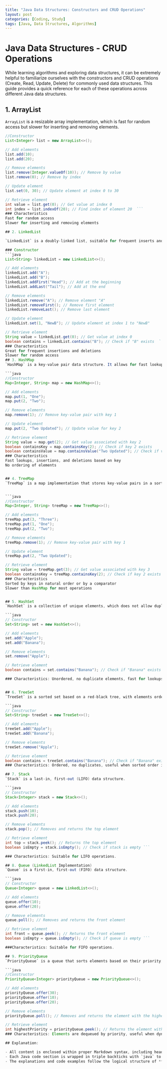 ```yaml
---
title: "Java Data Structures: Constructors and CRUD Operations"
layout: post
categories: [Coding, Study]
tags: [Java, Data Structures, Algorithms]
---
```


# Java Data Structures - CRUD Operations

While learning algorithms and exploring data structures, it can be extremely helpful to familiarize ourselves with the constructors and CRUD operations (Create, Read, Update, Delete) for commonly used data structures. This guide provides a quick reference for each of these operations across different Java data structures.


## 1. ArrayList

`ArrayList` is a resizable array implementation, which is fast for random access but slower for inserting and removing elements.

```java
//Constructor
List<Integer> list = new ArrayList<>();

// Add elements
list.add(10); 
list.add(20);

// Remove elements
list.remove(Integer.valueOf(10)); // Remove by value
list.remove(0); // Remove by index

// Update element
list.set(0, 30); // Update element at index 0 to 30

// Retrieve element
int value = list.get(0); // Get value at index 0
int index = list.indexOf(20); // Find index of element 20  ```
### Characteristics
Fast for random access
Slower for inserting and removing elements

## 2. LinkedList

`LinkedList` is a doubly-linked list, suitable for frequent inserts and deletes but slower for random access.

### Constructor
```java
List<String> linkedList = new LinkedList<>();

// Add elements
linkedList.add("A");
linkedList.add("B");
linkedList.addFirst("Head"); // Add at the beginning
linkedList.addLast("Tail"); // Add at the end

// Remove elements
linkedList.remove("A"); // Remove element "A"
linkedList.removeFirst(); // Remove first element
linkedList.removeLast(); // Remove last element

// Update element
linkedList.set(1, "NewB"); // Update element at index 1 to "NewB"

// Retrieve element
String value = linkedList.get(0); // Get value at index 0
boolean contains = linkedList.contains("B"); // Check if "B" exists  ```
### Characteristics
Great for frequent insertions and deletions
Slower for random access
## 3. HashMap
`HashMap` is a key-value pair data structure. It allows for fast lookup, insertion, and deletion based on the key.

```java
//Constructor
Map<Integer, String> map = new HashMap<>();

// Add elements
map.put(1, "One");
map.put(2, "Two");

// Remove elements
map.remove(1); // Remove key-value pair with key 1

// Update element
map.put(2, "Two Updated"); // Update value for key 2

// Retrieve element
String value = map.get(2); // Get value associated with key 2
boolean containsKey = map.containsKey(2); // Check if key 2 exists
boolean containsValue = map.containsValue("Two Updated"); // Check if value "Two Updated" exists ```
### Characteristics
Fast lookups, insertions, and deletions based on key
No ordering of elements


## 4. TreeMap
`TreeMap` is a map implementation that stores key-value pairs in a sorted order.


```java
//Constructor
Map<Integer, String> treeMap = new TreeMap<>();

// Add elements
treeMap.put(3, "Three");
treeMap.put(1, "One");
treeMap.put(2, "Two");

// Remove elements
treeMap.remove(1); // Remove key-value pair with key 1

// Update element
treeMap.put(2, "Two Updated");

// Retrieve element
String value = treeMap.get(3); // Get value associated with key 3
boolean containsKey = treeMap.containsKey(2); // Check if key 2 exists```
### Characteristics
Sorted by keys in natural order or by a comparator
Slower than HashMap for most operations


## 5. HashSet
`HashSet` is a collection of unique elements, which does not allow duplicate values.

```java
// Constructor
Set<String> set = new HashSet<>();

// Add elements
set.add("Apple");
set.add("Banana");

// Remove elements
set.remove("Apple");

// Retrieve element
boolean contains = set.contains("Banana"); // Check if "Banana" exists ```

### Characteristics: Unordered, no duplicate elements, fast for lookups and inserts.


## 6. TreeSet
`TreeSet` is a sorted set based on a red-black tree, with elements ordered either by natural order or custom comparator.

```java
// Constructor
Set<String> treeSet = new TreeSet<>();

// Add elements
treeSet.add("Apple");
treeSet.add("Banana");

// Remove elements
treeSet.remove("Apple");

// Retrieve element
boolean contains = treeSet.contains("Banana"); // Check if "Banana" exists ```
### Characteristics: Ordered, no duplicates, useful when sorted order is required.

## 7. Stack
`Stack` is a last-in, first-out (LIFO) data structure.

```java
// Constructor
Stack<Integer> stack = new Stack<>();

// Add elements
stack.push(10);
stack.push(20);

// Remove elements
stack.pop(); // Removes and returns the top element

// Retrieve element
int top = stack.peek(); // Returns the top element
boolean isEmpty = stack.isEmpty(); // Check if stack is empty ```

### Characteristics: Suitable for LIFO operations.

## 8. Queue (LinkedList Implementation)
`Queue` is a first-in, first-out (FIFO) data structure.

```java
// Constructor
Queue<Integer> queue = new LinkedList<>();

// Add elements
queue.offer(10);
queue.offer(20);

// Remove elements
queue.poll(); // Removes and returns the front element

// Retrieve element
int front = queue.peek(); // Returns the front element
boolean isEmpty = queue.isEmpty(); // Check if queue is empty ```

###Characteristics: Suitable for FIFO operations.

## 9. PriorityQueue
`PriorityQueue` is a queue that sorts elements based on their priority, where elements are dequeued in priority order.

```java
//Constructor
PriorityQueue<Integer> priorityQueue = new PriorityQueue<>();

// Add elements
priorityQueue.offer(30);
priorityQueue.offer(10);
priorityQueue.offer(20);

// Remove elements
priorityQueue.poll(); // Removes and returns the element with the highest priority

// Retrieve element
int highestPriority = priorityQueue.peek(); // Returns the element with the highest priority ```
### Characteristics: Elements are dequeued by priority, useful when dynamic sorting is needed.

## Explanation:

- All content is enclosed within proper Markdown syntax, including headings, lists, and Java code blocks.
- Each Java code section is wrapped in triple backticks with `java` to enable syntax highlighting in supported Markdown environments.
- The explanations and code examples follow the logical structure of **ArrayList**, **LinkedList**, **HashMap**, **TreeMap**, and **HashSet** sections.
